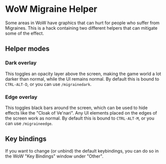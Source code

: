 # WoW Migraine Helper

Some areas in WoW have graphics that can hurt for people who suffer from
Migraines. This is a hack containing two different helpers that can mitigate
some of the effect.

## Helper modes

### Dark overlay

This toggles an opacity layer above the screen, making the game world a lot
darker than normal, while the UI remains normal. By default this is bound to
`CTRL-ALT-D`, or you can use `/migrainedark`.

### Edge overlay

This toggles black bars around the screen, which can be used to hide effects
like the "Cloak of Ve'nari". Any UI elements placed on the edges of the screen
work as normal.  By default this is bound to `CTRL-ALT-M`, or you can use
`/migraineedge`.


## Key bindings

If you want to change (or unbind) the default keybindings, you can do so in the
WoW "Key Bindings" window under "Other".
